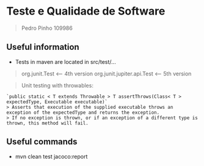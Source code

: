 # Teste e Qualidade de Software
> Pedro Pinho 109986

## Useful information
- Tests in maven are located in src/test/...
> org.junit.Test               <-- 4th version
> org.junit.jupiter.api.Test   <-- 5th version

> Unit testing with throwables:

```
`public static < T extends Throwable > T assertThrows(Class< T > expectedType, Executable executable)`
> Asserts that execution of the supplied executable throws an exception of the expectedType and returns the exception.
> If no exception is thrown, or if an exception of a different type is thrown, this method will fail.
```

## Useful commands
- mvn clean test jacoco:report
